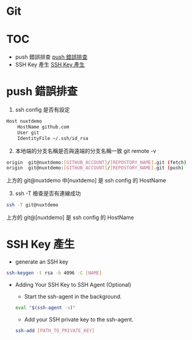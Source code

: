 # Git

# TOC
 - push 錯誤排查 [push 錯誤排查](#push-錯誤排查)
 - SSH Key 產生 [SSH Key 產生](#ssh-key-產生)

# push 錯誤排查

1. ssh config 是否有設定
```bash
Host nuxtdemo
    HostName github.com
    User git
    IdentityFile ~/.ssh/id_rsa
```
2. 本地端的分支名稱是否與遠端的分支名稱一致
git remote -v

```bash
origin  git@nuxtdemo:[GITHUB_ACCOUNT]/[REPOSTORY_NAME].git (fetch)
origin  git@nuxtdemo:[GITHUB_ACCOUNT]/[REPOSTORY_NAME].git (push)
```
上方的 git@nuxtdemo 中[nuxtdemo] 是 ssh config 的 HostName

3. ssh -T 檢查是否有連線成功

```bash
ssh -T git@nuxtdemo
```
上方的 git@[nuxtdemo] 是 ssh config 的 HostName


# SSH Key 產生

- generate an SSH key
```bash
ssh-keygen -t rsa -b 4096 -C [NAME]
```

- Adding Your SSH Key to SSH Agent (Optional)

    - Start the ssh-agent in the background.
    ```bash
    eval "$(ssh-agent -s)"
    ```

    - Add your SSH private key to the ssh-agent.
    ```bash
    ssh-add [PATH_TO_PRIVATE_KEY]
    ```

